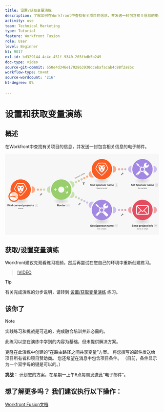```yaml
---
title: 设置/获取变量演练
description: 了解如何在Workfront中查找有关项目的信息，并发送一封包含相关信息的电子邮件(位于 [!DNL Adobe Workfront Fusion].
activity: use
team: Technical Marketing
type: Tutorial
feature: Workfront Fusion
role: User
level: Beginner
kt: 9017
exl-id: bd329144-4c4c-451f-9340-265fbdb5b249
doc-type: video
source-git-commit: 650e4d346e1792863930dcebafacab4c88f2a8bc
workflow-type: tm+mt
source-wordcount: '216'
ht-degree: 0%

---
```


# 设置和获取变量演练

## 概述

在Workfront中查找有关项目的信息，并发送一封包含相关信息的电子邮件。

![融合场景的图像](assets/universal-connectors-and-routing-8.png)

## 获取/设置变量演练

Workfront建议先观看练习视频，然后再尝试在您自己的环境中重新创建练习。

>[!VIDEO](https://video.tv.adobe.com/v/335276/?quality=12&learn=on)

>[!TIP]
>
>有关完成演练的分步说明，请转到 [设置/获取变量演练](https://experienceleague.adobe.com/docs/workfront-learn/tutorials-workfront/fusion/exercises/set-get-variables.html?lang=en) 练习。

## 该你了

>[!NOTE]
>
>实践练习和挑战是可选的，完成融合培训并非必需的。

此练习以您在演练中学到的内容为基础，但未提供解决方案。

克隆在此演练中创建的“在路由路径之间共享变量”方案。 将您撰写的邮件发送给项目所有者和项目赞助商。 您还希望在消息中包含项目条件。 （目前，条件显示为一个双字母的键是可以的。）

**挑战：** 计划您的方案，在星期一上午8点每周发送此“电子邮件”。

## 想了解更多吗？ 我们建议执行以下操作：

[Workfront Fusion文档](https://experienceleague.adobe.com/docs/workfront/using/adobe-workfront-fusion/workfront-fusion-2.html?lang=en)
